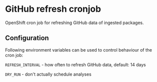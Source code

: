 # GitHub refresh cronjob

OpenShift cron job for refreshing GitHub data of ingested packages.


## Configuration

Following environment variables can be used to control behaviour of the cron job:

`REFRESH_INTERVAL` - how often to refresh GitHub data, default: 14 days

`DRY_RUN` - don't actually schedule analyses

